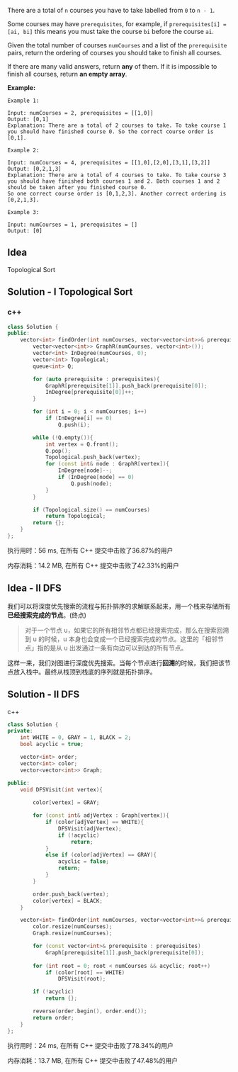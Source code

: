 There are a total of `n` courses you have to take labelled from `0` to `n - 1`.

Some courses may have `prerequisites`, for example, if `prerequisites[i] = [ai, bi]` this means you must take the course `bi` before the course `ai`.

Given the total number of courses `numCourses` and a list of the `prerequisite` pairs, return the ordering of courses you should take to finish all courses.

If there are many valid answers, return **any** of them. If it is impossible to finish all courses, return **an empty array**.



**Example:**
```
Example 1:

Input: numCourses = 2, prerequisites = [[1,0]]
Output: [0,1]
Explanation: There are a total of 2 courses to take. To take course 1 you should have finished course 0. So the correct course order is [0,1].

Example 2:

Input: numCourses = 4, prerequisites = [[1,0],[2,0],[3,1],[3,2]]
Output: [0,2,1,3]
Explanation: There are a total of 4 courses to take. To take course 3 you should have finished both courses 1 and 2. Both courses 1 and 2 should be taken after you finished course 0.
So one correct course order is [0,1,2,3]. Another correct ordering is [0,2,1,3].

Example 3:

Input: numCourses = 1, prerequisites = []
Output: [0]
```

## Idea

Topological Sort

## Solution - I Topological Sort

### c++

```c++
class Solution {
public:
    vector<int> findOrder(int numCourses, vector<vector<int>>& prerequisites) {
        vector<vector<int>> GraphR(numCourses, vector<int>());
        vector<int> InDegree(numCourses, 0);
        vector<int> Topological;
        queue<int> Q;

        for (auto prerequisite : prerequisites){
            GraphR[prerequisite[1]].push_back(prerequisite[0]);
            InDegree[prerequisite[0]]++;
        }

        for (int i = 0; i < numCourses; i++)
            if (InDegree[i] == 0) 
                Q.push(i);

        while (!Q.empty()){
            int vertex = Q.front();
            Q.pop();
            Topological.push_back(vertex);
            for (const int& node : GraphR[vertex]){
                InDegree[node]--;
                if (InDegree[node] == 0) 
                    Q.push(node);
            }
        }

        if (Topological.size() == numCourses)
            return Topological;
        return {};
    }
};
```

执行用时：56 ms, 在所有 C++ 提交中击败了36.87%的用户

内存消耗：14.2 MB, 在所有 C++ 提交中击败了42.33%的用户

## Idea - II DFS

我们可以将深度优先搜索的流程与拓扑排序的求解联系起来，用一个栈来存储所有**已经搜索完成的节点**。(终点)

> 对于一个节点 u，如果它的所有相邻节点都已经搜索完成，那么在搜索回溯到 u 的时候，u 本身也会变成一个已经搜索完成的节点。这里的「相邻节点」指的是从 u 出发通过一条有向边可以到达的所有节点。

这样一来，我们对图进行深度优先搜索。当每个节点进行**回溯**的时候，我们把该节点放入栈中。最终从栈顶到栈底的序列就是拓扑排序。

## Solution - II  DFS

c++

```c++
class Solution {
private:
    int WHITE = 0, GRAY = 1, BLACK = 2;
    bool acyclic = true;

    vector<int> order;
    vector<int> color;
    vector<vector<int>> Graph;

public:
    void DFSVisit(int vertex){
        
        color[vertex] = GRAY;

        for (const int& adjVertex : Graph[vertex]){
            if (color[adjVertex] == WHITE){
                DFSVisit(adjVertex);
                if (!acyclic)
                    return;
            }
            else if (color[adjVertex] == GRAY){
                acyclic = false;
                return;
            }
        }

        order.push_back(vertex);
        color[vertex] = BLACK;
    }

    vector<int> findOrder(int numCourses, vector<vector<int>>& prerequisites) {
        color.resize(numCourses);
        Graph.resize(numCourses);

        for (const vector<int>& prerequisite : prerequisites)
            Graph[prerequisite[1]].push_back(prerequisite[0]);
        
        for (int root = 0; root < numCourses && acyclic; root++)
            if (color[root] == WHITE)
                DFSVisit(root);

        if (!acyclic)
            return {};

        reverse(order.begin(), order.end());
        return order;
    }
};
```

执行用时：24 ms, 在所有 C++ 提交中击败了78.34%的用户

内存消耗：13.7 MB, 在所有 C++ 提交中击败了47.48%的用户
